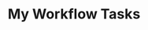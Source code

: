 ---
redirect: "/docs/my-user-account/workflow-tasks/tasks-assigned-to-me.html"
title: "My Workflow Tasks"
mainPage: false
weight: 3
---